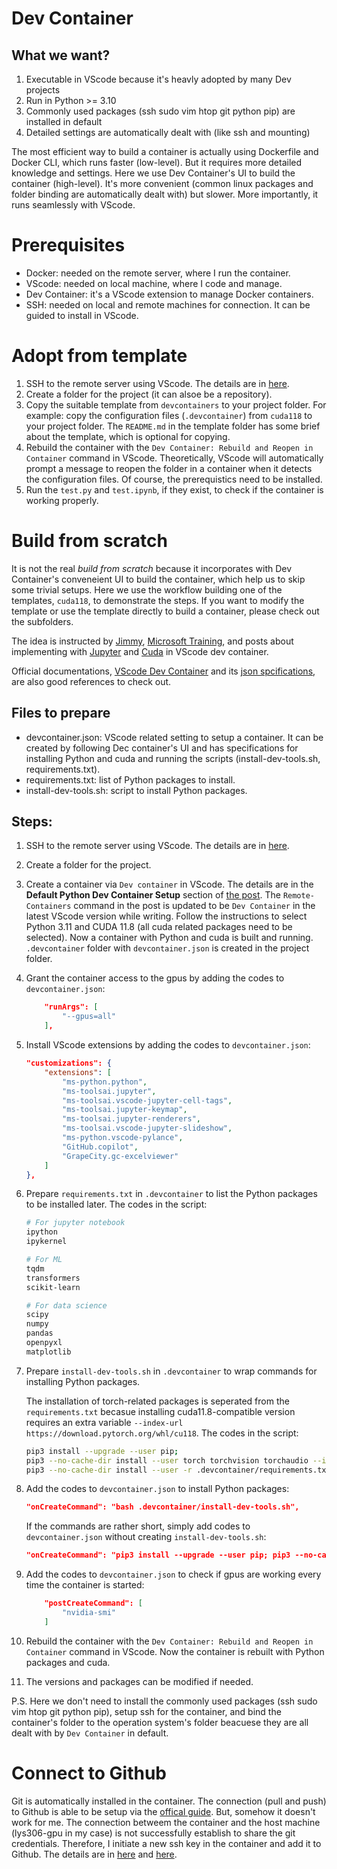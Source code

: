 # Dev Container

## What we want?
1.  Executable in VScode because it's heavly adopted by many Dev projects
1.  Run in Python >= 3.10
1.  Commonly used packages (ssh sudo vim htop git python pip) are installed in default
1.  Detailed settings are automatically dealt with (like ssh and mounting)

The most efficient way to build a container is actually using Dockerfile and 
Docker CLI, which runs faster (low-level). But it requires more detailed 
knowledge and settings. Here we use Dev Container's UI to build the container 
(high-level). It's more convenient (common linux packages and folder binding 
are automatically dealt with) but slower. More importantly, it runs seamlessly 
with VScode.

# Prerequisites
-   Docker: needed on the remote server, where I run the container.
-   VScode: needed on local machine, where I code and manage.
-   Dev Container: it's a VScode extension to manage Docker containers.
-   SSH: needed on local and remote machines for connection. It can be guided to install in VScode.

# Adopt from template
1.  SSH to the remote server using VScode. The details are in [here](https://code.visualstudio.com/docs/remote/ssh).
1.  Create a folder for the project (it can alsoe be a repository).
1.  Copy the suitable template from `devcontainers` to your project folder. 
    For example: copy the configuration files (`.devcontainer`) from `cuda118` to your project folder. The `README.md` in the template folder has some brief about the template, which is optional for copying.
1.  Rebuild the container with the `Dev Container: Rebuild and Reopen in Container` command in VScode. Theoretically, VScode will automatically prompt a message to reopen the folder in a container when it detects the configuration files. Of course, the prerequistics need to be installed.
1. Run the `test.py` and `test.ipynb`, if they exist, to check if the container is working properly.

# Build from scratch
It is not the real _build from scratch_ because it incorporates
with Dev Container's conveneient UI to build the container, which help us to 
skip some trivial setups. Here we use the workflow building one of the templates, `cuda118`, to demonstrate the steps. If you want to modify the template or use the template directly to build a container, please check out the subfolders.

The idea is instructed by 
[Jimmy](https://github.com/sgylab/docker-example/blob/master/obspy/Dockerfile), 
[Microsoft Training](https://learn.microsoft.com/en-us/training/modules/use-docker-container-dev-env-vs-code/), 
and posts about implementing with [Jupyter](https://keestalkstech.com/2022/08/jupyter-notebooks-vscode-dev-container-with-puppeteer-support/) 
and [Cuda](https://alankrantas.medium.com/setup-a-nvidia-devcontainer-with-gpu-support-for-tensorflow-keras-on-windows-d00e6e204630) 
in VScode dev container.

Official documentations, [VScode Dev Container](https://code.visualstudio.com/docs/remote/containers) 
and its [json spcifications](https://containers.dev/implementors/json_reference/), are also good references to check out.


## Files to prepare
-   devcontainer.json: VScode related setting to setup a container. It can be 
    created by following Dec container's UI and has specifications for 
    installing Python and cuda and running the scripts (install-dev-tools.sh, 
    requirements.txt).
-   requirements.txt: list of Python packages to install.
-   install-dev-tools.sh: script to install Python packages.

## Steps: 
1.  SSH to the remote server using VScode. The details are in [here](https://code.visualstudio.com/docs/remote/ssh).

1.  Create a folder for the project.

1.  Create a container via `Dev container` in VScode. The details are in the **Default Python Dev Container Setup** section of 
    [the post](https://keestalkstech.com/2022/08/jupyter-notebooks-vscode-dev-container-with-puppeteer-support/). 
    The `Remote-Containers` command in the post is updated to be `Dev Container`
    in the latest VScode version while writing. Follow the instructions to select Python 3.11 and CUDA 11.8 (all cuda related packages need to be
    selected). 
    Now a container with Python and cuda is built and running. `.devcontainer` folder with `devcontainer.json` is created in the project folder.

1.  Grant the container access to the gpus by adding the codes to `devcontainer.json`:

    ```json
        "runArgs": [
            "--gpus=all"
        ],
    ``` 

1. Install VScode extensions by adding the codes to `devcontainer.json`:

    ```json
	"customizations": {
		"extensions": [
			"ms-python.python",
			"ms-toolsai.jupyter",
			"ms-toolsai.vscode-jupyter-cell-tags",
			"ms-toolsai.jupyter-keymap",
			"ms-toolsai.jupyter-renderers",
			"ms-toolsai.vscode-jupyter-slideshow",
			"ms-python.vscode-pylance",
			"GitHub.copilot",
			"GrapeCity.gc-excelviewer"
		]
	},
    ```

1.  Prepare `requirements.txt` in `.devcontainer` to list the Python packages to be installed later. The codes in the script:

    ```bash
    # For jupyter notebook
    ipython
    ipykernel

    # For ML
    tqdm
    transformers
    scikit-learn

    # For data science
    scipy
    numpy
    pandas
    openpyxl
    matplotlib
    ```

1.  Prepare `install-dev-tools.sh` in `.devcontainer` to wrap commands for installing Python packages. 
    
    The installation of torch-related packages is seperated from the
    `requirements.txt` becasue installing cuda11.8-compatible version requires
    an extra variable `--index-url https://download.pytorch.org/whl/cu118`. 
    The codes in the script:

    ```bash
    pip3 install --upgrade --user pip; 
    pip3 --no-cache-dir install --user torch torchvision torchaudio --index-url https://download.pytorch.org/whl/cu118;
    pip3 --no-cache-dir install --user -r .devcontainer/requirements.txt;
    ```

1.  Add the codes to `devcontainer.json` to install Python packages:

    ```json
    "onCreateCommand": "bash .devcontainer/install-dev-tools.sh",
    ```

    If the commands are rather short, simply add codes to `devcontainer.json` without creating `install-dev-tools.sh`:

    ```json
    "onCreateCommand": "pip3 install --upgrade --user pip; pip3 --no-cache-dir install --user -r .devcontainer/requirements.txt",
    ```

1.  Add the codes to `devcontainer.json` to check if gpus are working every time the container is started:

    ```json
        "postCreateCommand": [
            "nvidia-smi"
        ]
    ```

1.  Rebuild the container with the `Dev Container: Rebuild and Reopen in Container` command in VScode. 
    Now the container is rebuilt with Python packages and cuda. 

1.  The versions and packages can be modified if needed.

P.S. Here we don't need to install the commonly used packages (ssh sudo vim htop
git python pip), setup ssh for the container, and bind the container's folder to
the operation system's folder beacuese they are all dealt with by 
`Dev Container` in default.

# Connect to Github
Git is automatically installed in the container. The connection (pull and push) to Github is able to be setup via the [offical guide](https://code.visualstudio.com/remote/advancedcontainers/sharing-git-credentials). But, somehow it doesn't work for me. The connection betweem the container and the host machine (lys306-gpu in my case) is not successfully establish to share the git credentials. Therefore, I initiate a new ssh key in the container and add it to Github. The details are in [here](https://docs.github.com/en/authentication/connecting-to-github-with-ssh/generating-a-new-ssh-key-and-adding-it-to-the-ssh-agent) and [here](https://docs.github.com/en/authentication/connecting-to-github-with-ssh/adding-a-new-ssh-key-to-your-github-account).